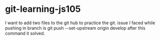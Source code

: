 # git-learning-js105
I want to add two files to the git hub to practice the git.
issue I faced while pushing in branch is git push --set-upstream origin develop
after this command it solved.
